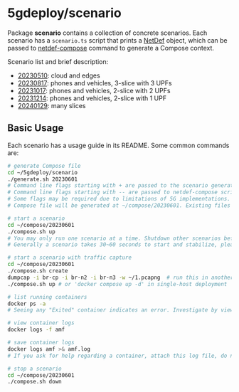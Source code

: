 # 5gdeploy/scenario

Package **scenario** contains a collection of concrete scenarios.
Each scenario has a `scenario.ts` script that prints a [NetDef](../netdef) object, which can be passed to [netdef-compose](../netdef-compose) command to generate a Compose context.

Scenario list and brief description:

* [20230510](20230510): cloud and edges
* [20230817](20230817): phones and vehicles, 3-slice with 3 UPFs
* [20231017](20231017): phones and vehicles, 2-slice with 2 UPFs
* [20231214](20231214): phones and vehicles, 2-slice with 1 UPF
* [20240129](20240129): many slices

## Basic Usage

Each scenario has a usage guide in its README.
Some common commands are:

```bash
# generate Compose file
cd ~/5gdeploy/scenario
./generate.sh 20230601
# Command line flags starting with + are passed to the scenario generator script.
# Command line flags starting with -- are passed to netdef-compose script.
# Some flags may be required due to limitations of 5G implementations.
# Compose file will be generated at ~/compose/20230601. Existing files in this folder are deleted.

# start a scenario
cd ~/compose/20230601
./compose.sh up
# You may only run one scenario at a time. Shutdown other scenarios before starting one.
# Generally a scenario takes 30~60 seconds to start and stabilize, please be patient.

# start a scenario with traffic capture
cd ~/compose/20230601
./compose.sh create
dumpcap -i br-cp -i br-n2 -i br-n3 -w ~/1.pcapng  # run this in another console
./compose.sh up # or 'docker compose up -d' in single-host deployment

# list running containers
docker ps -a
# Seeing any "Exited" container indicates an error. Investigate by viewing container logs.

# view container logs
docker logs -f amf

# save container logs
docker logs amf >& amf.log
# If you ask for help regarding a container, attach this log file, do not send screenshots.

# stop a scenario
cd ~/compose/20230601
./compose.sh down
```
